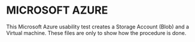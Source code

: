# MICROSOFT AZURE 

This Microsoft Azure usability test creates a Storage Account (Blob) and a Virtual machine. These files are only to show how the procedure is done.